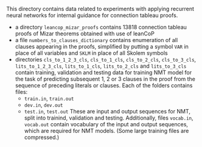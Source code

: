 This directory contains data related to experiments with applying recurrent
neural networks for internal guidance for connection tableau proofs.

- a directory `leancop_mizar_proofs` contains 13818 connection tableau proofs of
Mizar theorems obtained with use of leanCoP
- a file `numbers_to_clauses_dictionary` contains enumeration of all clauses
  appearing in the proofs, simplified by putting a symbol `VAR` in place of all
  variables and `SKLM` in place of all Skolem symbols
- directories `cls_to_1_2_3_cls`, `cls_to_1_cls`, `cls_to_2_cls`,
  `cls_to_3_cls`, `lits_to_1_2_3_cls`, `lits_to_1_cls`, `lits_to_2_cls`
  and `lits_to_3_cls` contain training, validation and testing data for
  training NMT model for the task of predicting subsequent 1, 2 or 3 clauses in
  the proof from the sequence of preceding literals or clauses. Each of the
  folders contains files:
  - `train.in`, `train.out`
  - `dev.in`, `dev.out`
  - `test.in`, `test.out`
  These are input and output sequences for NMT, split into trainind, validation
  and testing. Additionally, files `vocab.in`, `vocab.out` contain vocabulary
  of the input and output sequences, which are required for NMT models.
  (Some large training files are compressed.)

